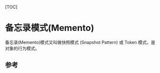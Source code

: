 [TOC]

# 备忘录模式(Memento)

备忘录(Memento)模式又叫做快照模式 (Snapshot Pattern) 或 Token 模式，是对象的行为模式。




## 参考 
<!--stackedit_data:
eyJoaXN0b3J5IjpbLTcyOTg0Mzc5Ml19
-->